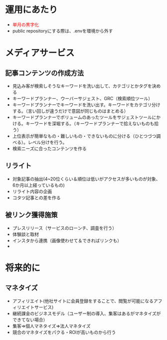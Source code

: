 # 運用にあたり
- <span style="color: red; ">単月の黒字化</span>
- public repositoryにする際は、.envを環境から外す
# メディアサービス
## 記事コンテンツの作成方法
- 見込み客が検索しそうなキーワードを洗い出して、カテゴリとかタグを決める
- キーワードプランナー、ウーバーサジェスト、GRC（検索順位ツール）
- キーワードプランナーでキーワードを洗い出す。キーワードをカテゴリ分けする。（言い回しが違うだけで意図が同じものはまとめる）
- キーワードプランナーでボリュームのあったツールをサジェストツールにかける。キーワードを深堀する。（キーワードプランナーで拾えないものも拾う）
- 上位表示が簡単なもの・難しいもの・できないものに分ける（ひとつづつ調べる）。レベル分けを行う。
- 検索ニーズに合ったコンテンツを作る
## リライト
- 対象記事の抽出(4~20位くらい＆順位は低いがアクセスが多いものが対象、6か月以上経っているもの)
- リライト内容の企画
- コタツ記事との差を作る
## 被リンク獲得施策
- プレスリリース（サービスのローンチ、調査を行う）
- 体験談と取材
- インスタから連携（画像使わせて＆できればリンクも）
- 

# 将来的に
## マネタイズ
- アフィリエイト(他社サイトに会員登録をすることで、閲覧が可能になるアフィリエイトサービス)
- 継続課金のビジネスモデル（ユーザー制の導入、集客はあるがマネタイズができてない場合）
- 集客⇒個人マネタイズ⇒法人マネタイズ
- 競合のマネタイズをパクる・ROIが高いものから行う
